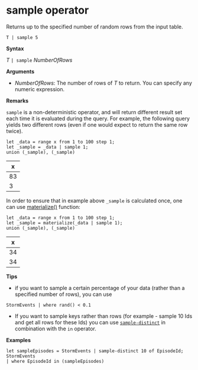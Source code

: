 # sample operator

Returns up to the specified number of random rows from the input table.

<!-- csl -->
```
T | sample 5
```

**Syntax**

*T* `| sample`  *NumberOfRows*

**Arguments**
* *NumberOfRows*: The number of rows of *T* to return. You can specify any numeric expression.

**Remarks**

`sample` is a non-deterministic operator, and will return different result set each time it is evaluated during the query. For example, the following query yields two different rows (even if one would expect to return the same row twice).

<!-- csl:https://help.kusto.windows.net:443/Samples -->
```
let _data = range x from 1 to 100 step 1;
let _sample = _data | sample 1;
union (_sample), (_sample)
```

|x|
|---|
|83|
|3|

In order to ensure that in example above `_sample` is calculated once, one can use [materialize()](./materializefunction.md) function:

<!-- csl:https://help.kusto.windows.net:443/Samples -->
```
let _data = range x from 1 to 100 step 1;
let _sample = materialize(_data | sample 1);
union (_sample), (_sample)
```

|x|
|---|
|34|
|34|

**Tips**

* if you want to sample a certain percentage of your data (rather than a specified number of rows), you can use 

<!-- csl: https://help.kusto.windows.net:443/Samples -->
```
StormEvents | where rand() < 0.1
```

* If you want to sample keys rather than rows (for example - sample 10 Ids and get all rows for these Ids) you can use [`sample-distinct`](./sampledistinctoperator.md) in combination with the `in` operator.

**Examples**  

<!-- csl: https://help.kusto.windows.net:443/Samples -->
```
let sampleEpisodes = StormEvents | sample-distinct 10 of EpisodeId;
StormEvents
| where EpisodeId in (sampleEpisodes)
```